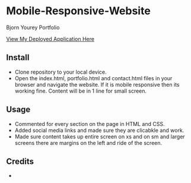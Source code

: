 # Mobile-Responsive-Website
Bjorn Yourey Portfolio

<a href ="https://byourey.github.io/Mobile-Responsive-Website/">View My Deployed Application Here</a>

## Install
* Clone repository to your local device.
* Open the index.html, portfolio.html and contact.html files in your browser and navigate the website. If it is mobile responsive then its working fine. Content will be in 1 line for small screen.

## Usage
* Commented for every section on the page in HTML and CSS.
* Added social media links and made sure they are clicabkle and work.
* Made sure content takes up entire screen on xs and on sm and larger screens there are margins on the left and ride of the screen.

## Credits
* 

